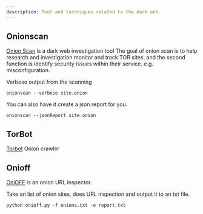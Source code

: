 ```yaml
---
description: Tool and techniques related to the dark web.
---
```



## Onionscan

[Onion Scan](https://github.com/s-rah/onionscan) is a dark web investigation tool
The goal of onion scan is to help research and investigation monitor and track TOR sites. and the second function is identify security issues within their service. e.g. misconfiguration.

Verbose output from the scanning

````
onionscan --verbose site.onion
````

You can also have it create a json report for you.
````
onionscan --jsonReport site.onion
````
## TorBot

[Torbot](https://github.com/DedSecInside/TorBot) Onion crawler


## Onioff

[OniOFF](https://github.com/k4m4/onioff) is an onion URL inspector.

Take an list of onion sites, does URL inspection and output it to an txt file.

```
python onioff.py -f onions.txt -o report.txt
```
